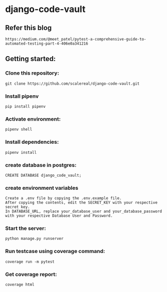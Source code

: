 # django-code-vault

## Refer this blog
```
https://medium.com/@meet_patel/pytest-a-comprehensive-guide-to-automated-testing-part-4-406e0a341216
```
## Getting started:
### Clone this repository:
```
git clone https://github.com/scalereal/django-code-vault.git
```
### Install pipenv
```
pip install pipenv
```
### Activate environment:
```
pipenv shell
```
### Install dependencies:
```
pipenv install
```
### create database in postgres:
```
CREATE DATABASE django_code_vault;
```
### create environment variables
```
Create a .env file by copying the .env.example file.
After copying the contents, edit the SECRET_KEY with your respective secret key.
In DATABASE_URL, replace your_database_user and your_database_password with your respective Database User and Password.
```
### Start the server:
``` 
python manage.py runserver
```

### Run testcase using coverage command:
``` 
coverage run -m pytest
```

### Get coverage report:
``` 
coverage html
```
